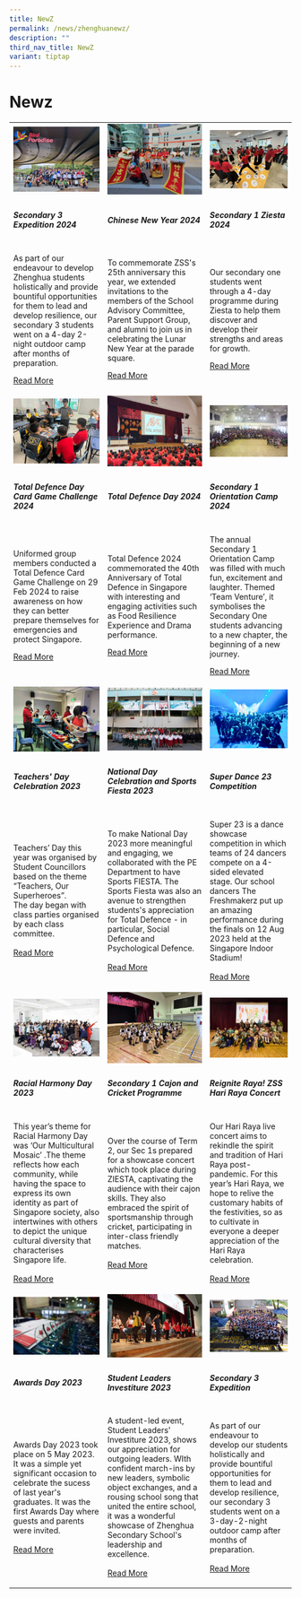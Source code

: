 ```yaml
---
title: NewZ
permalink: /news/zhenghuanewz/
description: ""
third_nav_title: NewZ
variant: tiptap
---
```

<h1>Newz</h1>
<table>
<tbody>
<tr>
<td rowspan="1" colspan="1">
<div class="isomer-image-wrapper">
<img style="width: 100%" height="auto" width="100%" alt="" src="/images/Sec_3_Expd_4.jpg">
</div>
</td>
<td rowspan="1" colspan="1">
<div class="isomer-image-wrapper">
<img style="width: 100%" height="auto" width="100%" alt="" src="/images/cny2404.jpg">
</div>
</td>
<td rowspan="1" colspan="1">
<div class="isomer-image-wrapper">
<img style="width: 100%" height="auto" width="100%" alt="" src="/images/ziesta2407.jpg">
</div>
</td>
</tr>
<tr>
<td rowspan="1" colspan="1">
<h5>Secondary 3 Expedition 2024</h5>
</td>
<td rowspan="1" colspan="1">
<h5>Chinese New Year 2024</h5>
</td>
<td rowspan="1" colspan="1">
<h5>Secondary 1 Ziesta 2024</h5>
</td>
</tr>
<tr>
<td rowspan="1" colspan="1">
<p>As part of our endeavour to develop Zhenghua students holistically and
provide bountiful opportunities for them to lead and develop resilience,
our secondary 3 students went on a 4-day 2-night outdoor camp after months
of preparation.</p>
<p></p>
<p><a href="/chinese-new-year-2024/" rel="noopener noreferrer nofollow" target="_blank">Read More</a>
</p>
</td>
<td rowspan="1" colspan="1">
<p>To commemorate ZSS's 25th anniversary this year, we extended invitations
to the members of the School Advisory Committee, Parent Support Group,
and alumni to join us in celebrating the Lunar New Year at the parade square.</p>
<p></p>
<p><a href="/chinese-new-year-2024/" rel="noopener noreferrer nofollow" target="_blank">Read More</a>
</p>
</td>
<td rowspan="1" colspan="1">
<p>Our secondary one students went through a 4-day programme during Ziesta
to help them discover and develop their strengths and areas for growth.</p>
<p></p>
<p><a href="/secondary-1-ziesta-2024/" rel="noopener noreferrer nofollow" target="_blank">Read More</a>
</p>
</td>
</tr>
<tr>
<td rowspan="1" colspan="1">
<div class="isomer-image-wrapper">
<img style="width: 100%" height="auto" width="100%" alt="" src="/images/tdcg2401.jpg">
</div>
</td>
<td rowspan="1" colspan="1">
<div class="isomer-image-wrapper">
<img style="width: 100%" height="auto" width="100%" alt="" src="/images/TD202406.jpg">
</div>
</td>
<td rowspan="1" colspan="1">
<div class="isomer-image-wrapper">
<img style="width: 100%" height="auto" width="100%" alt="" src="/images/sec1orient2404.jpg">
</div>
</td>
</tr>
<tr>
<td rowspan="1" colspan="1">
<h5>Total Defence Day Card Game Challenge 2024</h5>
</td>
<td rowspan="1" colspan="1">
<h5>Total Defence Day 2024</h5>
</td>
<td rowspan="1" colspan="1">
<h5>Secondary 1 Orientation Camp 2024</h5>
</td>
</tr>
<tr>
<td rowspan="1" colspan="1">
<p>Uniformed group members conducted a Total Defence Card Game Challenge
on 29 Feb 2024 to raise awareness on how they can better prepare themselves
for emergencies and protect Singapore.</p>
<p></p>
<p><a href="/td2024card/" rel="noopener noreferrer nofollow" target="_blank">Read More</a>
</p>
</td>
<td rowspan="1" colspan="1">
<p>Total Defence 2024 commemorated the 40th Anniversary of Total Defence
in Singapore with interesting and engaging activities such as Food Resilience
Experience and Drama performance.&nbsp;</p>
<p></p>
<p><a href="/td2024/" rel="noopener noreferrer nofollow" target="_blank">Read More</a>
</p>
</td>
<td rowspan="1" colspan="1">
<p>The annual Secondary 1 Orientation Camp was filled with much fun, excitement
and laughter. Themed ‘Team Venture’, it symbolises the Secondary One students
advancing to a new chapter, the beginning of a new journey.</p>
<p></p>
<p><a href="/sec1orientation2024/" rel="noopener noreferrer nofollow" target="_blank">Read More</a>
</p>
</td>
</tr>
<tr>
<td rowspan="1" colspan="1">
<div class="isomer-image-wrapper">
<img style="width: 100%" height="auto" width="100%" alt="Teachers Day 2023" src="/images/td2302.jpeg">
</div>
</td>
<td rowspan="1" colspan="1">
<div class="isomer-image-wrapper">
<img style="width: 100%" height="auto" width="100%" alt="National Day 2023" src="/images/nationalday1.png">
</div>
</td>
<td rowspan="1" colspan="1">
<div class="isomer-image-wrapper">
<img style="width: 100%" height="auto" width="100%" src="/images/s23dance01.jpeg">
</div>
</td>
</tr>
<tr>
<td rowspan="1" colspan="1">
<h5>Teachers' Day Celebration 2023</h5>
</td>
<td rowspan="1" colspan="1">
<h5>National Day Celebration and Sports Fiesta 2023</h5>
</td>
<td rowspan="1" colspan="1">
<h5>Super Dance 23 Competition</h5>
</td>
</tr>
<tr>
<td rowspan="1" colspan="1">
<p>Teachers’ Day this year was organised by Student Councillors based on
the theme “Teachers, Our Superheroes”.
<br>The day began with class parties organised by each class committee.
<br>
<br><a href="/teachersday2023/" rel="noopener noreferrer nofollow" target="_blank">Read More</a>
</p>
</td>
<td rowspan="1" colspan="1">
<p>To make National Day 2023 more meaningful and engaging, we collaborated
with the PE Department to have Sports FIESTA. The Sports Fiesta was also
an avenue to strengthen students's appreciation for Total Defence - in
particular, Social Defence and Psychological Defence.
<br>
<br><a href="/nationaldaycelebration2023/" rel="noopener noreferrer nofollow" target="_blank">Read More</a>
</p>
</td>
<td rowspan="1" colspan="1">
<p>Super 23 is a dance showcase competition in which teams of 24 dancers
compete on a 4-sided elevated stage. Our school dancers The Freshmakerz
put up an amazing performance during the finals on 12 Aug 2023 held at
the Singapore Indoor Stadium!
<br>
<br><a href="/s23dance23/" rel="noopener noreferrer nofollow" target="_blank">Read More</a>
</p>
</td>
</tr>
<tr>
<td rowspan="1" colspan="1">
<div class="isomer-image-wrapper">
<img style="width: 100%" height="auto" width="100%" alt="Racial Harmony Day" src="/images/rhd2302.jpg">
</div>
</td>
<td rowspan="1" colspan="1">
<div class="isomer-image-wrapper">
<img style="width: 100%" height="auto" width="100%" alt="Sec 1 Cajon and Cricket" src="/images/ziestasec103.jpg">
</div>
</td>
<td rowspan="1" colspan="1">
<div class="isomer-image-wrapper">
<img style="width: 100%" height="auto" width="100%" alt="Reignite Raya ZSS" src="/images/raya2301.jpg">
</div>
</td>
</tr>
<tr>
<td rowspan="1" colspan="1">
<h5>Racial Harmony Day 2023</h5>
</td>
<td rowspan="1" colspan="1">
<h5>Secondary 1 Cajon and Cricket Programme</h5>
</td>
<td rowspan="1" colspan="1">
<h5>Reignite Raya! ZSS Hari Raya Concert</h5>
</td>
</tr>
<tr>
<td rowspan="1" colspan="1">
<p>This year’s theme for Racial Harmony Day was ‘Our Multicultural Mosaic’
.The theme reflects how each community, while having the space to express
its own identity as part of Singapore society, also intertwines with others
to depict the unique cultural diversity that characterises Singapore life.
<br>
<br><a href="/rhd2023/" rel="noopener noreferrer nofollow" target="_blank">Read More</a>
</p>
</td>
<td rowspan="1" colspan="1">
<p>Over the course of Term 2, our Sec 1s prepared for a showcase concert
which took place during ZIESTA, captivating the audience with their cajon
skills. They also embraced the spirit of sportsmanship through cricket,
participating in inter-class friendly matches.
<br>
<br><a href="/ziesta2023/" rel="noopener noreferrer nofollow" target="_blank">Read More</a>
</p>
</td>
<td rowspan="1" colspan="1">
<p>Our Hari Raya live concert aims to rekindle the spirit and tradition of
Hari Raya post-pandemic. For this year’s Hari Raya, we hope to relive the
customary habits of the festivities, so as to cultivate in everyone a deeper
appreciation of the Hari Raya celebration.
<br>
<br><a href="/hariraya2023/" rel="noopener noreferrer nofollow" target="_blank">Read More</a>
</p>
</td>
</tr>
<tr>
<td rowspan="1" colspan="1">
<div class="isomer-image-wrapper">
<img style="width: 100%" height="auto" width="100%" alt="Student Leaders Investiture" src="/images/ad2023main.jpg">
</div>
</td>
<td rowspan="1" colspan="1">
<div class="isomer-image-wrapper">
<img style="width: 100%" height="auto" width="100%" alt="Student Leaders Investiture" src="/images/slinvest202300.jpg">
</div>
</td>
<td rowspan="1" colspan="1">
<div class="isomer-image-wrapper">
<img style="width: 100%" height="auto" width="100%" alt="MT Fortnight" src="/images/sec3exp1.jpg">
</div>
</td>
</tr>
<tr>
<td rowspan="1" colspan="1">
<h5>Awards Day 2023</h5>
</td>
<td rowspan="1" colspan="1">
<h5>Student Leaders Investiture 2023</h5>
</td>
<td rowspan="1" colspan="1">
<h5>Secondary 3 Expedition</h5>
</td>
</tr>
<tr>
<td rowspan="1" colspan="1">
<p>Awards Day 2023 took place on 5 May 2023. It was a simple yet significant
occasion to celebrate the sucess of last year's graduates. It was the first
Awards Day where guests and parents were invited.
<br>
<br><a href="/awardsday2023/" rel="noopener noreferrer nofollow" target="_blank">Read More</a>
</p>
</td>
<td rowspan="1" colspan="1">
<p>A student-led event, Student Leaders' Investiture 2023, shows our appreciation
for outgoing leaders. WIth confident march-ins by new leaders, symbolic
object exchanges, and a rousing school song that united the entire school,
it was a wonderful showcase of Zhenghua Secondary School's leadership and
excellence.
<br>
<br><a href="/slinvest2023/" rel="noopener noreferrer nofollow" target="_blank">Read More</a>
</p>
</td>
<td rowspan="1" colspan="1">
<p>As part of our endeavour to develop our students holistically and provide
bountiful opportunities for them to lead and develop resilience, our secondary
3 students went on a 3-day-2-night outdoor camp after months of preparation.
<br>
<br><a href="/sec3expedition2023/" rel="noopener noreferrer nofollow" target="_blank">Read More</a>
</p>
</td>
</tr>
</tbody>
</table>
<p></p>